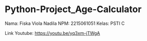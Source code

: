 # Python-Project_Age-Calculator

Nama: Fiska Viola Nadila
NPM: 2215061051
Kelas: PSTI C

Link Youtube: https://youtu.be/yq3xm-jTWgA
